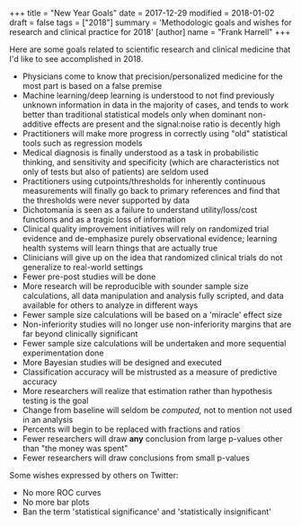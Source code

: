 +++
title = "New Year Goals"
date = 2017-12-29
modified = 2018-01-02
draft = false
tags = ["2018"]
summary = 'Methodologic goals and wishes for research and clinical practice for 2018'
[author]
	name = "Frank Harrell"
+++

Here are some goals related to scientific research and clinical medicine that I'd like to see accomplished in 2018.

*   Physicians come to know that precision/personalized medicine for the most part is based on a false premise
*   Machine learning/deep learning is understood to not find previously
    unknown information in data in the majority of cases, and tends to
    work better than traditional statistical models only when dominant
    non-additive effects are present and the signal:noise ratio is
    decently high
*   Practitioners will make more progress in correctly using "old"
    statistical tools such as regression models
*   Medical diagnosis is finally understood as a task in probabilistic
    thinking, and sensitivity and specificity (which are characteristics
    not only of tests but also of patients) are seldom used
*   Practitioners using cutpoints/thresholds for inherently continuous
    measurements will finally go back to primary references and find
    that the thresholds were never supported by data
*   Dichotomania is seen as a failure to understand utility/loss/cost
    functions and as a tragic loss of information
*   Clinical quality improvement initiatives will rely on randomized
    trial evidence and de-emphasize purely observational evidence;
    learning health systems will learn things that are actually true
*   Clinicians will give up on the idea that randomized clinical trials
    do not generalize to real-world settings
*   Fewer pre-post studies will be done
*   More research will be reproducible with sounder sample size
    calculations, all data manipulation and analysis fully scripted, and
    data available for others to analyze in different ways
*   Fewer sample size calculations will be based on a 'miracle' effect
    size
*   Non-inferiority studies will no longer use non-inferiority margins
    that are far beyond clinically significant
*   Fewer sample size calculations will be undertaken and more
    sequential experimentation done
*   More Bayesian studies will be designed and executed
*   Classification accuracy will be mistrusted as a measure of
    predictive accuracy
*   More researchers will realize that estimation rather than hypothesis
    testing is the goal
*   Change from baseline will seldom be *computed,* not to mention not
    used in an analysis
*   Percents will begin to be replaced with fractions and ratios
*   Fewer researchers will draw **any** conclusion from large p-values
    other than "the money was spent"
*   Fewer researchers will draw conclusions from small p-values

Some wishes expressed by others on Twitter:

*   No more ROC curves
*   No more bar plots
*   Ban the term 'statistical significance' and 'statistically
    insignificant'
